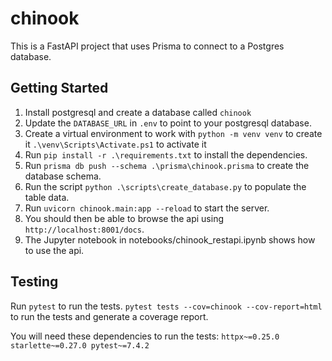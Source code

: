 # chinook

This is a FastAPI project that uses Prisma to connect to a Postgres database.

## Getting Started

1. Install postgresql and create a database called `chinook`
2. Update the `DATABASE_URL` in `.env` to point to your postgresql database.
3. Create a virtual environment to work with
   `python -m venv venv` to create it
   `.\venv\Scripts\Activate.ps1` to activate it
4. Run `pip install -r .\requirements.txt` to install the dependencies.
5. Run `prisma db push --schema .\prisma\chinook.prisma` to create the database schema.
6. Run the script `python .\scripts\create_database.py` to populate the table data.
7. Run `uvicorn chinook.main:app --reload` to start the server.
8. You should then be able to browse the api using
   `http://localhost:8001/docs`.
9. The Jupyter notebook in notebooks/chinook_restapi.ipynb shows how to use the api.

## Testing

Run `pytest` to run the tests.
`pytest tests --cov=chinook --cov-report=html` to run the tests and generate a coverage report.

You will need these dependencies to run the tests:
`httpx~=0.25.0
starlette~=0.27.0
pytest~=7.4.2`
